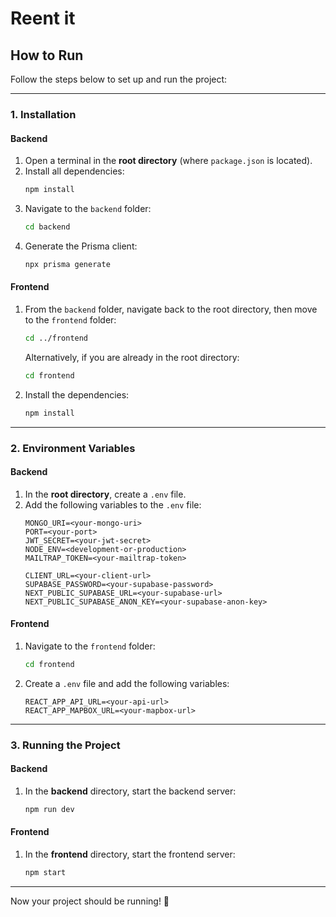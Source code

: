 # Reent it

## How to Run

Follow the steps below to set up and run the project:

---

### 1. Installation

#### Backend
1. Open a terminal in the **root directory** (where `package.json` is located).
2. Install all dependencies:
   ```bash
   npm install
   ```
3. Navigate to the `backend` folder:
   ```bash
   cd backend
   ```
4. Generate the Prisma client:
   ```bash
   npx prisma generate
   ```

#### Frontend
1. From the `backend` folder, navigate back to the root directory, then move to the `frontend` folder:
   ```bash
   cd ../frontend
   ```
   Alternatively, if you are already in the root directory:
   ```bash
   cd frontend
   ```
2. Install the dependencies:
   ```bash
   npm install
   ```

---

### 2. Environment Variables

#### Backend
1. In the **root directory**, create a `.env` file.
2. Add the following variables to the `.env` file:
   ```
   MONGO_URI=<your-mongo-uri>
   PORT=<your-port>
   JWT_SECRET=<your-jwt-secret>
   NODE_ENV=<development-or-production>
   MAILTRAP_TOKEN=<your-mailtrap-token>

   CLIENT_URL=<your-client-url>
   SUPABASE_PASSWORD=<your-supabase-password>
   NEXT_PUBLIC_SUPABASE_URL=<your-supabase-url>
   NEXT_PUBLIC_SUPABASE_ANON_KEY=<your-supabase-anon-key>
   ```

#### Frontend
1. Navigate to the `frontend` folder:
   ```bash
   cd frontend
   ```
2. Create a `.env` file and add the following variables:
   ```
   REACT_APP_API_URL=<your-api-url>
   REACT_APP_MAPBOX_URL=<your-mapbox-url>
   ```

---

### 3. Running the Project

#### Backend
1. In the **backend** directory, start the backend server:
   ```bash
   npm run dev
   ```

#### Frontend
1. In the **frontend** directory, start the frontend server:
   ```bash
   npm start
   ```

---

Now your project should be running! 🎉
